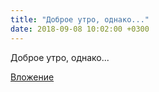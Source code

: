 ```yaml
---
title: "Доброе утро, однако..."
date: 2018-09-08 10:02:00 +0300
---
```


Доброе утро, однако...

[Вложение](/assets/vk_photos/1/dnUKGqKMMwM.jpg)
